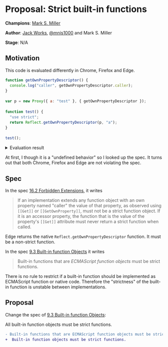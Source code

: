 # Proposal: Strict built-in functions

**Champions**: [Mark S. Miller](https://github.com/erights)

**Author**: [Jack Works](https://github.com/Jack-Works), [@mnis1000](https://github.com/mnis1000) and Mark S. Miller

**Stage**: N/A

## Motivation

This code is evaluated differently in Chrome, Firefox and Edge.

```js
function getOwnPropertyDescriptor() {
  console.log("caller", getOwnPropertyDescriptor.caller);
}

var p = new Proxy({ a: "test" }, { getOwnPropertyDescriptor });

function test() {
  "use strict";
  return Reflect.getOwnPropertyDescriptor(p, "a");
}

test();
```

<details>
<summary>Evaluation result</summary>

Chrome: <img src="./chrome.png" /><br />
Firefox: <img src="./firefox.png" /><br />
Edge: <img src="./edge.png" /><br />

</details>

At first, I though it is a "undefined behavior" so I looked up the spec. It turns out that both Chrome, Firefox and Edge are not violating the spec.

## Spec

In the spec [16.2 Forbidden Extensions](https://tc39.es/ecma262/#sec-forbidden-extensions), it writes

> If an implementation extends any function object with an own property named "caller" the value of that property, as observed using `[[Get]]` or `[[GetOwnProperty]]`, must not be a strict function object. If it is an accessor property, the function that is the value of the property's `[[Get]]` attribute must never return a strict function when called.

Edge returns the native `Reflect.getOwnPropertyDescriptor` function. It must be a non-strict function.

In the spec [9.3 Built-in function Objects](https://tc39.es/ecma262/#sec-built-in-function-objects) it writes

> Built-in functions that are _ECMAScript function objects_ must be strict functions.

There is no rule to restrict if a built-in function should be implemented as ECMAScript function or native code. Therefore the "strictness" of the built-in function is unstable between implementations.

## Proposal

Change the spec of [9.3 Built-in function Objects](https://tc39.es/ecma262/#sec-built-in-function-objects):

All built-in function objects must be strict functions.

```diff
- Built-in functions that are ECMAScript function objects must be strict functions.
+  Built-in function objects must be strict functions.
```
